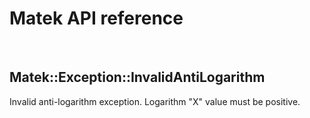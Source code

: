 # Matek API reference

<br/>

## Matek::Exception::InvalidAntiLogarithm

Invalid anti-logarithm exception. Logarithm "X" value must be positive.